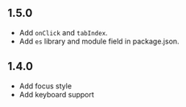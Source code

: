 ## 1.5.0

- Add `onClick` and `tabIndex`.
- Add `es` library and module field in package.json.

## 1.4.0

- Add focus style
- Add keyboard support
